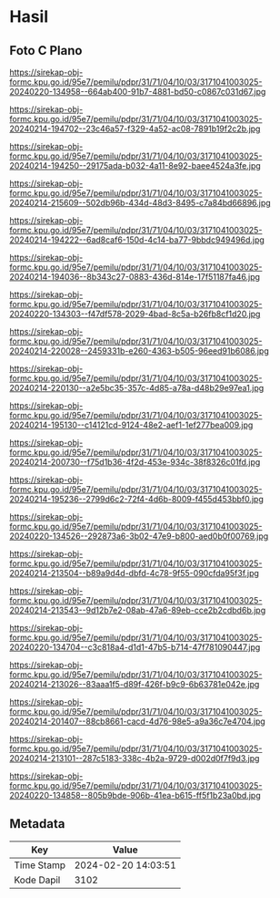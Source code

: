 # Hasil

## Foto C Plano

https://sirekap-obj-formc.kpu.go.id/95e7/pemilu/pdpr/31/71/04/10/03/3171041003025-20240220-134958--664ab400-91b7-4881-bd50-c0867c031d67.jpg

https://sirekap-obj-formc.kpu.go.id/95e7/pemilu/pdpr/31/71/04/10/03/3171041003025-20240214-194702--23c46a57-f329-4a52-ac08-7891b19f2c2b.jpg

https://sirekap-obj-formc.kpu.go.id/95e7/pemilu/pdpr/31/71/04/10/03/3171041003025-20240214-194250--29175ada-b032-4a11-8e92-baee4524a3fe.jpg

https://sirekap-obj-formc.kpu.go.id/95e7/pemilu/pdpr/31/71/04/10/03/3171041003025-20240214-215609--502db96b-434d-48d3-8495-c7a84bd66896.jpg

https://sirekap-obj-formc.kpu.go.id/95e7/pemilu/pdpr/31/71/04/10/03/3171041003025-20240214-194222--6ad8caf6-150d-4c14-ba77-9bbdc949496d.jpg

https://sirekap-obj-formc.kpu.go.id/95e7/pemilu/pdpr/31/71/04/10/03/3171041003025-20240214-194036--8b343c27-0883-436d-814e-17f51187fa46.jpg

https://sirekap-obj-formc.kpu.go.id/95e7/pemilu/pdpr/31/71/04/10/03/3171041003025-20240220-134303--f47df578-2029-4bad-8c5a-b26fb8cf1d20.jpg

https://sirekap-obj-formc.kpu.go.id/95e7/pemilu/pdpr/31/71/04/10/03/3171041003025-20240214-220028--2459331b-e260-4363-b505-96eed91b6086.jpg

https://sirekap-obj-formc.kpu.go.id/95e7/pemilu/pdpr/31/71/04/10/03/3171041003025-20240214-220130--a2e5bc35-357c-4d85-a78a-d48b29e97ea1.jpg

https://sirekap-obj-formc.kpu.go.id/95e7/pemilu/pdpr/31/71/04/10/03/3171041003025-20240214-195130--c14121cd-9124-48e2-aef1-1ef277bea009.jpg

https://sirekap-obj-formc.kpu.go.id/95e7/pemilu/pdpr/31/71/04/10/03/3171041003025-20240214-200730--f75d1b36-4f2d-453e-934c-38f8326c01fd.jpg

https://sirekap-obj-formc.kpu.go.id/95e7/pemilu/pdpr/31/71/04/10/03/3171041003025-20240214-195236--2799d6c2-72f4-4d6b-8009-f455d453bbf0.jpg

https://sirekap-obj-formc.kpu.go.id/95e7/pemilu/pdpr/31/71/04/10/03/3171041003025-20240220-134526--292873a6-3b02-47e9-b800-aed0b0f00769.jpg

https://sirekap-obj-formc.kpu.go.id/95e7/pemilu/pdpr/31/71/04/10/03/3171041003025-20240214-213504--b89a9d4d-dbfd-4c78-9f55-090cfda95f3f.jpg

https://sirekap-obj-formc.kpu.go.id/95e7/pemilu/pdpr/31/71/04/10/03/3171041003025-20240214-213543--9d12b7e2-08ab-47a6-89eb-cce2b2cdbd6b.jpg

https://sirekap-obj-formc.kpu.go.id/95e7/pemilu/pdpr/31/71/04/10/03/3171041003025-20240220-134704--c3c818a4-d1d1-47b5-b714-47f781090447.jpg

https://sirekap-obj-formc.kpu.go.id/95e7/pemilu/pdpr/31/71/04/10/03/3171041003025-20240214-213026--83aaa1f5-d89f-426f-b9c9-6b63781e042e.jpg

https://sirekap-obj-formc.kpu.go.id/95e7/pemilu/pdpr/31/71/04/10/03/3171041003025-20240214-201407--88cb8661-cacd-4d76-98e5-a9a36c7e4704.jpg

https://sirekap-obj-formc.kpu.go.id/95e7/pemilu/pdpr/31/71/04/10/03/3171041003025-20240214-213101--287c5183-338c-4b2a-9729-d002d0f7f9d3.jpg

https://sirekap-obj-formc.kpu.go.id/95e7/pemilu/pdpr/31/71/04/10/03/3171041003025-20240220-134858--805b9bde-906b-41ea-b615-ff5f1b23a0bd.jpg


## Metadata

| Key        | Value               |
| ---------- | ------------------- |
| Time Stamp | 2024-02-20 14:03:51 |
| Kode Dapil | 3102                |




